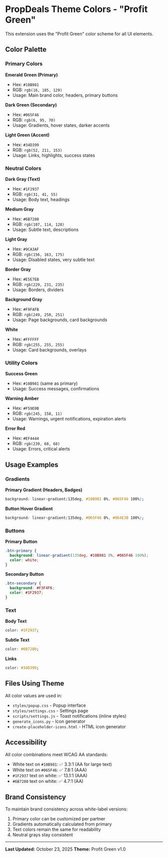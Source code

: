 # PropDeals Theme Colors - "Profit Green"

This extension uses the "Profit Green" color scheme for all UI elements.

## Color Palette

### Primary Colors

**Emerald Green (Primary)**
- Hex: `#10B981`
- RGB: `rgb(16, 185, 129)`
- Usage: Main brand color, headers, primary buttons

**Dark Green (Secondary)**
- Hex: `#065F46`
- RGB: `rgb(6, 95, 70)`
- Usage: Gradients, hover states, darker accents

**Light Green (Accent)**
- Hex: `#34D399`
- RGB: `rgb(52, 211, 153)`
- Usage: Links, highlights, success states

### Neutral Colors

**Dark Gray (Text)**
- Hex: `#1F2937`
- RGB: `rgb(31, 41, 55)`
- Usage: Body text, headings

**Medium Gray**
- Hex: `#6B7280`
- RGB: `rgb(107, 114, 128)`
- Usage: Subtle text, descriptions

**Light Gray**
- Hex: `#9CA3AF`
- RGB: `rgb(156, 163, 175)`
- Usage: Disabled states, very subtle text

**Border Gray**
- Hex: `#E5E7EB`
- RGB: `rgb(229, 231, 235)`
- Usage: Borders, dividers

**Background Gray**
- Hex: `#F9FAFB`
- RGB: `rgb(249, 250, 251)`
- Usage: Page backgrounds, card backgrounds

**White**
- Hex: `#FFFFFF`
- RGB: `rgb(255, 255, 255)`
- Usage: Card backgrounds, overlays

### Utility Colors

**Success Green**
- Hex: `#10B981` (same as primary)
- Usage: Success messages, confirmations

**Warning Amber**
- Hex: `#F59E0B`
- RGB: `rgb(245, 158, 11)`
- Usage: Warnings, urgent notifications, expiration alerts

**Error Red**
- Hex: `#EF4444`
- RGB: `rgb(239, 68, 68)`
- Usage: Errors, critical alerts

## Usage Examples

### Gradients

**Primary Gradient (Headers, Badges)**
```css
background: linear-gradient(135deg, #10B981 0%, #065F46 100%);
```

**Button Hover Gradient**
```css
background: linear-gradient(135deg, #065F46 0%, #064E3B 100%);
```

### Buttons

**Primary Button**
```css
.btn-primary {
  background: linear-gradient(135deg, #10B981 0%, #065F46 100%);
  color: white;
}
```

**Secondary Button**
```css
.btn-secondary {
  background: #F3F4F6;
  color: #1F2937;
}
```

### Text

**Body Text**
```css
color: #1F2937;
```

**Subtle Text**
```css
color: #6B7280;
```

**Links**
```css
color: #34D399;
```

## Files Using Theme

All color values are used in:
- `styles/popup.css` - Popup interface
- `styles/settings.css` - Settings page
- `scripts/settings.js` - Toast notifications (inline styles)
- `generate_icons.py` - Icon generator
- `create-placeholder-icons.html` - HTML icon generator

## Accessibility

All color combinations meet WCAG AA standards:
- White text on `#10B981`: ✅ 3.3:1 (AA for large text)
- White text on `#065F46`: ✅ 7.8:1 (AAA)
- `#1F2937` text on white: ✅ 13.1:1 (AAA)
- `#6B7280` text on white: ✅ 4.7:1 (AA)

## Brand Consistency

To maintain brand consistency across white-label versions:
1. Primary color can be customized per partner
2. Gradients automatically calculated from primary
3. Text colors remain the same for readability
4. Neutral grays stay consistent

---

**Last Updated:** October 23, 2025
**Theme:** Profit Green v1.0
